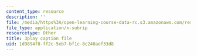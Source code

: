 ```yaml
---
content_type: resource
description: ''
file: /media/https%3A/open-learning-course-data-rc.s3.amazonaws.com/res-18-005-highlights-of-calculus-spring-2010/1d9894f8ff2c5eb7bf1c8c240aef33d8_N4ceWhmXxcs.vtt
file_type: application/x-subrip
resourcetype: Other
title: 3play caption file
uid: 1d9894f8-ff2c-5eb7-bf1c-8c240aef33d8
---
```

